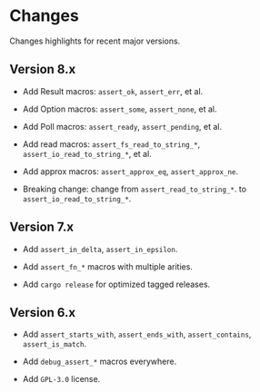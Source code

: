 # Changes

Changes highlights for recent major versions.


## Version 8.x

* Add Result macros: `assert_ok`, `assert_err`, et al.

* Add Option macros: `assert_some`, `assert_none`, et al.

* Add Poll macros: `assert_ready`, `assert_pending`, et al.

* Add read macros: `assert_fs_read_to_string_*`, `assert_io_read_to_string_*`, et al.

* Add approx macros: `assert_approx_eq`, `assert_approx_ne`.

* Breaking change: change from `assert_read_to_string_*`. to `assert_io_read_to_string_*`.


## Version 7.x

* Add `assert_in_delta`, `assert_in_epsilon`.

* Add `assert_fn_*` macros with multiple arities.

* Add `cargo release` for optimized tagged releases.


## Version 6.x

* Add `assert_starts_with`, `assert_ends_with`, `assert_contains`, `assert_is_match`.

* Add `debug_assert_*` macros everywhere.

* Add `GPL-3.0` license.
